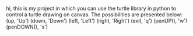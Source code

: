 hi, this is my project in which you can use the turtle library in python to control a turtle drawing on canvas. The possibilities are presented below:
(up, 'Up')
(down, 'Down')
(left, 'Left')
(right, 'Right')
(exit, 'q')
(penUP(), 'w')
(penDOWN(), 's')
